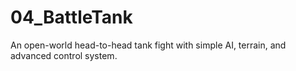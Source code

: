 # 04_BattleTank
An open-world head-to-head tank fight with simple AI, terrain, and advanced control system.
